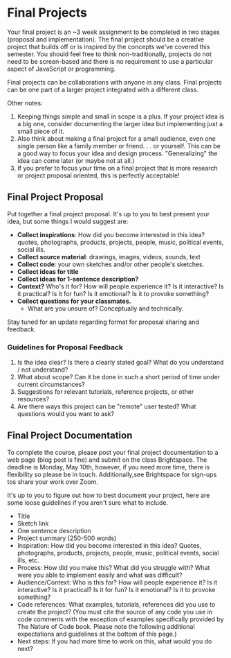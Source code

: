 # Final Projects

Your final project is an ~3 week assignment to be completed in two stages (proposal and implementation). The final project should be a creative project that builds off or is inspired by the concepts we've covered this semester. You should feel free to think non-traditionally, projects do not need to be screen-based and there is no requirement to use a particular aspect of JavaScript or programming.

Final projects can be collaborations with anyone in any class. Final projects can be one part of a larger project integrated with a different class.

Other notes:

1. Keeping things simple and small in scope is a plus. If your project idea is a big one, consider documenting the larger idea but implementing just a small piece of it.
2. Also think about making a final project for a small audience, even one single person like a family member or friend. . . or yourself. This can be a good way to focus your idea and design process. "Generalizing" the idea can come later (or maybe not at all.)
3. If you prefer to focus your time on a final project that is more research or project proposal oriented, this is perfectly acceptable!

## Final Project Proposal

Put together a final project proposal. It's up to you to best present your idea, but some things I would suggest are:

- **Collect inspirations**: How did you become interested in this idea? quotes, photographs, products, projects, people, music, political events, social ills.
- **Collect source material**: drawings, images, videos, sounds, text
- **Collect code**: your own sketches and/or other people's sketches.
- **Collect ideas for title**
- **Collect ideas for 1-sentence description?**
- **Context?** Who's it for? How will people experience it? Is it interactive? Is it practical? Is it for fun? Is it emotional? Is it to provoke something?
- **Collect questions for your classmates.**
  - What are you unsure of? Conceptually and technically.

Stay tuned for an update regarding format for proposal sharing and feedback.

### Guidelines for Proposal Feedback

1. Is the idea clear? Is there a clearly stated goal? What do you understand / not understand?
2. What about scope? Can it be done in such a short period of time under current circumstances?
3. Suggestions for relevant tutorials, reference projects, or other resources?
4. Are there ways this project can be "remote" user tested? What questions would you want to ask?

## Final Project Documentation

To complete the course, please post your final project documentation to a web page (blog post is fine) and submit on the class Brightspace. The deadline is Monday, May 10th, however, if you need more time, there is flexibility so please be in touch. Additionally,see Brightspace for sign-ups tos share your work over Zoom.

It's up to you to figure out how to best document your project, here are some loose guidelines if you aren't sure what to include.

* Title
* Sketch link
* One sentence description
* Project summary (250-500 words)
* Inspiration: How did you become interested in this idea? Quotes, photographs, products, projects, people, music, political events, social ills, etc.
* Process: How did you make this? What did you struggle with? What were you able to implement easily and what was difficult?
* Audience/Context: Who is this for? How will people experience it? Is it interactive? Is it practical? Is it for fun? Is it emotional? Is it to provoke something?
* Code references: What examples, tutorials, references did you use to create the project? (You must cite the source of any code you use in code comments with the exception of examples specifically provided by The Nature of Code book. Please note the following additional expectations and guidelines at the bottom of this page.)
* Next steps: If you had more time to work on this, what would you do next?
